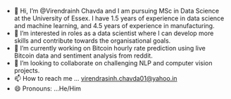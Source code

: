 - 👋 Hi, I’m @Virendrainh Chavda and I am pursuing MSc in Data Science at the University of Essex. I have 1.5 years of experience in data science and machine learning, and 4.5 years of experience in manufacturing. 
- 👀 I’m interested in roles as a data scientist where I can develop more skills and contribute towards the organisational goals. 
- 🌱 I’m currently working on Bitcoin hourly rate prediction using live Bitcoin data and sentiment analysis from reddit. 
- 💞️ I’m looking to collaborate on challenging NLP and computer vision projects.
- 📫 How to reach me ... virendrasinh.chavda01@yahoo.in
- 😄 Pronouns: ...He/Him

<!---
VirendraChavda/VirendraChavda is a ✨ special ✨ repository because its `README.md` (this file) appears on your GitHub profile.
You can click the Preview link to take a look at your changes.
--->
